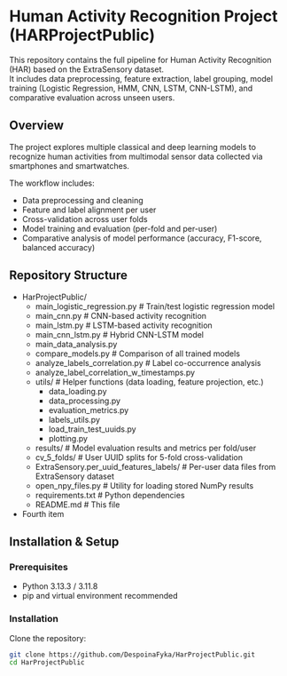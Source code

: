 # Human Activity Recognition Project (HARProjectPublic)

This repository contains the full pipeline for Human Activity Recognition (HAR) based on the ExtraSensory dataset.  
It includes data preprocessing, feature extraction, label grouping, model training (Logistic Regression, HMM, CNN, LSTM, CNN-LSTM), and comparative evaluation across unseen users.

## Overview

The project explores multiple classical and deep learning models to recognize human activities from multimodal sensor data collected via smartphones and smartwatches.

The workflow includes:
- Data preprocessing and cleaning
- Feature and label alignment per user
- Cross-validation across user folds
- Model training and evaluation (per-fold and per-user)
- Comparative analysis of model performance (accuracy, F1-score, balanced accuracy)

## Repository Structure
<ul>
  <li>HarProjectPublic/
    <ul>
      <li>main_logistic_regression.py # Train/test logistic regression model</li>
      <li>main_cnn.py                 # CNN-based activity recognition</li>
      <li>main_lstm.py                # LSTM-based activity recognition</li>
      <li>main_cnn_lstm.py            # Hybrid CNN-LSTM model</li>
      <li>main_data_analysis.py       </li>
      <li>compare_models.py           # Comparison of all trained models</li>
      <li>analyze_labels_correlation.py   # Label co-occurrence analysis</li>
      <li>analyze_label_correlation_w_timestamps.py</li>
      <li>utils/                      # Helper functions (data loading, feature projection, etc.)
          <ul>
            <li>data_loading.py</li>
            <li>data_processing.py</li>
            <li>evaluation_metrics.py</li>
            <li>labels_utils.py</li>
            <li>load_train_test_uuids.py</li>
            <li>plotting.py</li>
          </ul>
      </li>
      <li>results/       # Model evaluation results and metrics per fold/user</li>
      <li>cv_5_folds/    # User UUID splits for 5-fold cross-validation</li>
      <li>ExtraSensory.per_uuid_features_labels/   # Per-user data files from ExtraSensory dataset</li>
      <li>open_npy_files.py               # Utility for loading stored NumPy results</li>
      <li>requirements.txt                # Python dependencies</li>
      <li>README.md                       # This file</li>
    </ul>
  </li>
  <li>Fourth item</li>
</ul>

## Installation & Setup

### Prerequisites
- Python 3.13.3 / 3.11.8
- pip and virtual environment recommended

### Installation
Clone the repository:
```bash
git clone https://github.com/DespoinaFyka/HarProjectPublic.git
cd HarProjectPublic




